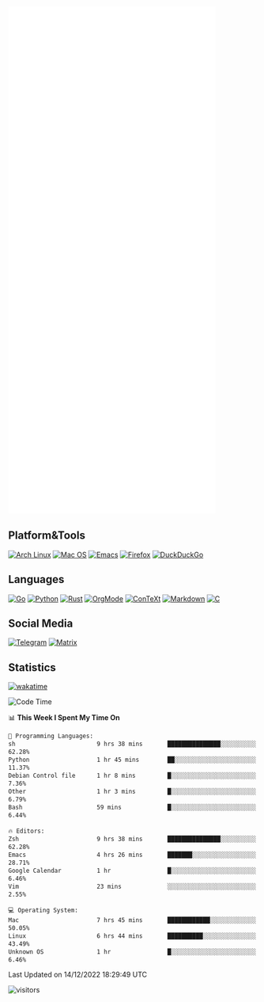 ![Metrics](https://github.com/SteamedFish/SteamedFish/blob/master/github-metrics.svg)

## Platform&Tools

[![Arch Linux](https://img.shields.io/badge/ArchLinux-1793D1?logo=arch-linux&logoColor=fff&style=flat-square)](https://archlinux.org/)
[![Mac OS](https://img.shields.io/badge/MacOS-000000?style=flat-square&logo=macos&logoColor=F0F0F0)](https://www.apple.com/macos/)
[![Emacs](https://img.shields.io/badge/Emacs-%237F5AB6.svg?&style=flat-square&logo=gnu-emacs&logoColor=white)](https://www.gnu.org/software/emacs/)
[![Firefox](https://img.shields.io/badge/Firefox-FF7139?style=flat-square&logo=Firefox-Browser&logoColor=white)](https://firefox.com/)
[![DuckDuckGo](https://img.shields.io/badge/DuckDuckGo-DE5833?style=flat-square&logo=DuckDuckGo&logoColor=white)](https://duckduckgo.com/)

## Languages

[![Go](https://img.shields.io/badge/Golang-%2300ADD8.svg?style=flat-square&logo=go&logoColor=white)](https://golang.org/)
[![Python](https://img.shields.io/badge/Python-3670A0?style=flat-square&logo=python&logoColor=ffdd54)](https://www.python.org/)
[![Rust](https://img.shields.io/badge/Rust-%23000000.svg?style=flat-square&logo=rust&logoColor=white)](https://www.rust-lang.org/)
[![OrgMode](https://img.shields.io/badge/OrgMode-%23000000.svg?style=flat-square&logo=org&logoColor=white)](https://orgmode.org/)
[![ConTeXt](https://img.shields.io/badge/ConTeXt-%23008080.svg?style=flat-square&logo=latex&logoColor=white)](https://contextgarden.net/)
[![Markdown](https://img.shields.io/badge/MarkDown-%23000000.svg?style=flat-square&logo=markdown&logoColor=white)](https://daringfireball.net/projects/markdown/)
[![C](https://img.shields.io/badge/C-%2300599C.svg?style=flat-square&logo=c&logoColor=white)](https://www.iso.org/standard/74528.html)

## Social Media
[![Telegram](https://img.shields.io/badge/SteamedFish-2CA5E0?style=social&logo=telegram&logoColor=white)](https://t.me/SteamedFish)
[![Matrix](https://img.shields.io/badge/SteamedFish-2CA5E0?style=social&logo=matrix&logoColor=black)](https://matrix.to/#/@i:steamedfish.org)

## Statistics
[![wakatime](https://wakatime.com/badge/user/168280d6-fcf2-4b4f-ad3a-dc4612f35b38.svg)](https://wakatime.com/@168280d6-fcf2-4b4f-ad3a-dc4612f35b38)

<!--START_SECTION:waka-->
![Code Time](http://img.shields.io/badge/Code%20Time-2%2C215%20hrs%2039%20mins-blue)

📊 **This Week I Spent My Time On** 

```text
💬 Programming Languages: 
sh                       9 hrs 38 mins       ███████████████░░░░░░░░░░   62.28% 
Python                   1 hr 45 mins        ██░░░░░░░░░░░░░░░░░░░░░░░   11.37% 
Debian Control file      1 hr 8 mins         █░░░░░░░░░░░░░░░░░░░░░░░░   7.36% 
Other                    1 hr 3 mins         █░░░░░░░░░░░░░░░░░░░░░░░░   6.79% 
Bash                     59 mins             █░░░░░░░░░░░░░░░░░░░░░░░░   6.44%

🔥 Editors: 
Zsh                      9 hrs 38 mins       ███████████████░░░░░░░░░░   62.28% 
Emacs                    4 hrs 26 mins       ███████░░░░░░░░░░░░░░░░░░   28.71% 
Google Calendar          1 hr                █░░░░░░░░░░░░░░░░░░░░░░░░   6.46% 
Vim                      23 mins             ░░░░░░░░░░░░░░░░░░░░░░░░░   2.55%

💻 Operating System: 
Mac                      7 hrs 45 mins       ████████████░░░░░░░░░░░░░   50.05% 
Linux                    6 hrs 44 mins       ██████████░░░░░░░░░░░░░░░   43.49% 
Unknown OS               1 hr                █░░░░░░░░░░░░░░░░░░░░░░░░   6.46%

```


 Last Updated on 14/12/2022 18:29:49 UTC
<!--END_SECTION:waka-->

![visitors](https://visitor-badge.laobi.icu/badge?page_id=SteamedFish.SteamedFish)
